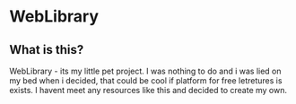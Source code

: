 # WebLibrary

## What is this? 

WebLibrary - its my little pet project. I was nothing to do and i was lied on my bed when i decided, that could be cool if platform for free letretures is exists. I havent meet any resources like this and decided to create my own.
